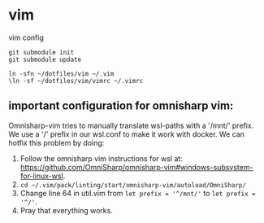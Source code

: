 # vim
vim config
```
git submodule init
git submodule update

ln -sfn ~/dotfiles/vim ~/.vim
\ln -sf ~/dotfiles/vim/vimrc ~/.vimrc
```

## important configuration for omnisharp vim:
Omnisharp-vim tries to manually translate wsl-paths with a '/mnt/' prefix. We use a '/' prefix in our wsl.conf to make it work with docker. We can hotfix this problem by doing:
1. Follow the omnisharp vim instructions for wsl at: https://github.com/OmniSharp/omnisharp-vim#windows-subsystem-for-linux-wsl.
2. `cd ~/.vim/pack/linting/start/omnisharp-vim/autoload/OmniSharp/`
3. Change line 64 in util.vim from `let prefix = '^/mnt/'` to `let prefix = '^/'`.
4. Pray that everything works.
